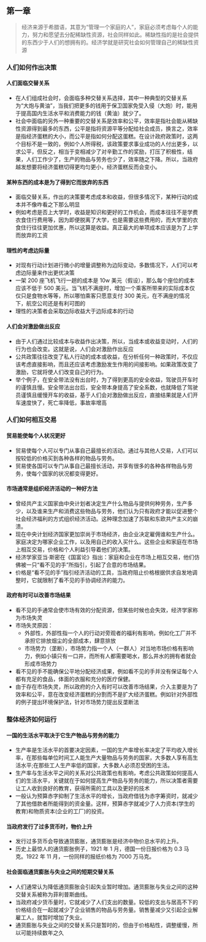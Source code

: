 ## 第一章

> 经济来源于希腊语，其意为“管理一个家庭的人”，家庭必须考虑每个人的能力，努力和愿望去分配稀缺性资源，社会同样如此。稀缺性指的是社会提供的东西少于人们的想拥有的。经济学就是研究社会如何管理自己的稀缺性资源

### 人们如何作出决策

#### 人们面临交替关系

* 在人们组成社会时，会面临多种交替关系选择，其中一种典型的交替关系为“大炮与黄油”，当我们把更多的钱用于保卫国家免受入侵（大炮）时，能用于提高国内生活水平和消费能力的钱（黄油）就少了。
* 社会中面临的另外一种重要的交替关系是效率和公平，效率是指社会能从稀缺性资源得到最多的东西，公平是指将资源平等分配给社会成员，换言之，效率是指经济蛋糕的大小，而公平是指如何分配这蛋糕。在设计政府政策时，这两个目标不是一致的，例如个人所得税，该政策要求事业成功的人付出更多，以求公平，但反之，相当于变相减少了对辛勤工作的奖励，打压了积极性，结果，人们工作少了，生产的物品与劳务也少了，效率随之下降。所以，当政府越发想要将经济蛋糕切得更均匀更小，经济蛋糕反而会变小。

#### 某种东西的成本是为了得到它而放弃的东西

* 面临交替关系，作出的决策要考虑成本和收益，但很多情况下，某种行动的成本并不像咋看之下那么明显
* 例如考虑是否上大学时，收益是知识和更好的工作机会，而成本往往不是学费衣食住行费用等，因为即便脱离了大学，也是需要这些费用的，而大学里的衣食住行往往更加优惠，所以这算是收益。真正最大的单项成本应该是为了上学而放弃的工资

#### 理性的考虑边际量

* 对现有行动计划进行微小的增量调整称为边际变动，多数情况下，人们可以考虑边际量来作出更优决策
* 一架 200 座飞机飞行一趟的成本是 10w 美元（假设），那么每个座位的成本应该不低于 500 美元。当飞机不满座时，增加一个乘客所带来的实际成本仅仅只是食物水等等，所以哪怕乘客只愿意支付 300 美元，在不满座的情况下，航空公司还是有利可图的
* 理性的决策者会采取边际收益大于边际成本的行动

#### 人们会对激励做出反应

* 由于人们通过比较成本与收益作出决策，所以，当成本或收益变动时，人们的行为也会改变。这就是说，人们会对激励作出反应
* 公共政策往往改变了私人行动的成本或收益，在分析任何一种政策时，不仅应该考虑直接影响，而且还应该考虑激励发生作用的间接影响。如果政策改变了激励，它就将使人们改变自己的行为。
* 举个例子，在安全带法没有出台时，为了得到更高的安全收益，驾驶员开车时的谨慎且慢。安全带法出台后，安全带本身提高了安全系数，也就降低了驾驶员谨慎且缓慢开车的收益，基于人们会对激励做出反应，直接结果就是人们开车速度快了，死亡率降低，事故率增高

### 人们如何相互交易

#### 贸易能使每个人状况更好

* 贸易使每个人可以专门从事自己最擅长的活动。通过与其他人交易，人们可以按较低的价格买到各种各样的物品与劳务。
* 贸易使各国可以专门从事自己最擅长活动，并享有很多的各种各样物品与劳务，使每个国家的状况都变得更好。

#### 市场通常是组织经济活动的一种好方法

* 曾经共产主义国家由中央计划者决定生产什么物品与提供何种劳务，生产多少，以及谁来生产和消费这些物品与劳务，他们认为只有政府才能以促进整个社会经济福利的方式组织经济活动。这种理念加速了苏联和东欧共产主义的崩溃。
* 现在中央计划经济国家更加崇尚于市场经济，由企业决定雇佣谁和生产什么。家庭决定为哪家企业工作，以及用自己的收入买什么。这些企业和家庭在市场上相互交易，价格和个人利益引导着他们的决策。
* 经济学家亚当·斯密在《国富论》指出：家庭和企业在市场上相互交易，他们仿佛被一只“看不见的手”所指引，引起了合意的市场结果。
* 价格是“看不见的手”指引经济活动的工具，当政府阻止价格根据供求自发地调整时，它就限制了看不见的手协调经济的能力。

#### 政府有时可以改善市场结果

* 看不见的手通常会使市场有效的分配资源，但某些时候也会失效，经济学家称为市场失灵
* 市场失灵原因：
  * 外部性，外部性指一个人的行动对旁观者的福利有影响，例如化工厂并不承担它排放烟尘的全部成本，肆意排放
  * 市场势力（垄断），市场势力指一个人（一群人）对当地市场价格有影响力，例如小镇只有一口井，而所有人都需要喝水，那么井水的拥有者就会形成市场势力
* 看不见的手不能确保公平地分配经济成果，例如看不见的手并没有保证每个人都有充足的食品，体面的衣服和充分的医疗保健。
* 由于存在市场失灵，所以政府的介入有时可以改善市场结果，介入主要是为了效率和公平，意在改变经济蛋糕的分割而不是扩大经济蛋糕。例如针对外部性的例子提出环境保护法，针对市场势力提出反垄断法

### 整体经济如何运行

#### 一国的生活水平取决于它生产物品与劳务的能力

* 生产率是生活水平的首要决定因素，一国的生产率增长率决定了平均收入增长率，在那些每单位时间工人能生产大量物品与劳务的国家，大多数人享有高生活水平;在那些工人生产率低的国家，大多数人必须忍受困的生活。
* 生产率与生活水平之间的关系对公共政策也有影响，考虑公共政策如何提高人们的生活水平，关键就在于如何提高生产物品与劳务的能力，所以决策者需要让工人收到良好的教育，获得所需的工具以及更好的技术
* 一般认为预算赤字抑制了生活水平的增长，当政府借钱为赤字筹资时，就减少了其他借款者所能得到的资金量。这样，预算赤字就减少了人力资本(学生的教育)和物质资本(企业的工厂)的投资。

#### 当政府发行了过多货币时，物价上升

* 发行过多货币会导致通货膨胀，通货膨胀是经济中物价总水平的上升。
* 历史上最惊人的通货膨胀例子，1921 年 1 月，德国一份日报价格为 0.3 马克。1922 年 11 月，一份同样的报纸价格为 7000 万马克。

#### 社会面临通货膨胀与失业之间的短期交替关系

* 人们通常认为降低通货膨胀会引起失业暂时增加。通货膨胀与失业之间的这种交替关系被称为菲利普斯曲线。
* 当政府减少货币量时，它就减少了人们支出的数量。较低的支出与居高不下的价格结合在一起就减少了企业销售的物品与劳务量。销售量减少又引起企业解雇工人，就暂时增加了失业。
* 通货膨胀与失业之间的交替关系只是暂时的，但由于价格粘性，调整缓慢，所以可能持续数年之久
